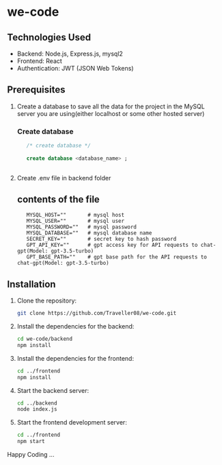 # we-code

## Technologies Used

- Backend: Node.js, Express.js, mysql2
- Frontend: React
- Authentication: JWT (JSON Web Tokens)

## Prerequisites
1. Create a database to save all the data for the project in the MySQL server you are using(either localhost or some other hosted server)
   
   ### Create database
   ```sql
      /* create database */
      
      create database <database_name> ;
      
2. Create .env file in backend folder
   ## contents of the file
   ```env
      MYSQL_HOST=""       # mysql host
      MYSQL_USER=""       # mysql user
      MYSQL_PASSWORD=""   # mysql password
      MYSQL_DATABASE=""   # mysql database name
      SECRET_KEY=""       # secret key to hash password
      GPT_API_KEY=""      # gpt access key for API requests to chat-gpt(Model: gpt-3.5-turbo)
      GPT_BASE_PATH=""    # gpt base path for the API requests to chat-gpt(Model: gpt-3.5-turbo)

## Installation

1. Clone the repository:
   ```bash
   git clone https://github.com/Traveller08/we-code.git
   
2. Install the dependencies for the backend:
   ```bash
   cd we-code/backend
   npm install
   
3. Install the dependencies for the frontend:
   ```bash
   cd ../frontend
   npm install
   
4. Start the backend server:
   ```bash
   cd ../backend
   node index.js

6. Start the frontend development server:
   ```bash
   cd ../frontend
   npm start

Happy Coding ... 
